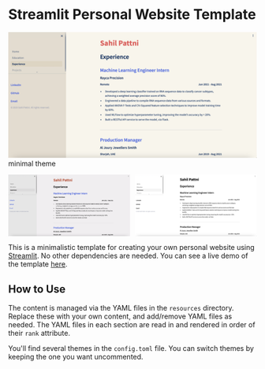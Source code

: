 # Streamlit Personal Website Template

![screenshot](resources/images/retro_screenshot.png)
minimal theme
<div style="display: flex; justify-content: space-between;">
    <img src="resources/images/slate_screenshot.png" alt="Slate Screenshot" width="49%">
    <img src="resources/images/minimal_screenshot.png" alt="Minimal Screenshot" width="49%">
</div>



This is a minimalistic template for creating your own personal website using [Streamlit](https://streamlit.io/). No other dependencies are needed. You can see a live demo of the template [here](https://sahilpattni.streamlit.app).

## How to Use
The content is managed via the YAML files in the `resources` directory. Replace these with your own content, and add/remove YAML files as needed. 
The YAML files in each section are read in and rendered in order of their `rank` attribute.

You'll find several themes in the `config.toml` file. You can switch themes by keeping the one you want uncommented.